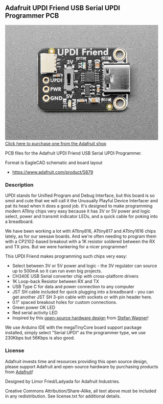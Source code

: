 ## Adafruit UPDI Friend USB Serial UPDI Programmer PCB

<a href="http://www.adafruit.com/products/5879"><img src="assets/5879.jpg?raw=true" width="500px"><br/>
Click here to purchase one from the Adafruit shop</a>

PCB files for the Adafruit UPDI Friend USB Serial UPDI Programmer. 

Format is EagleCAD schematic and board layout
* https://www.adafruit.com/product/5879

### Description

UPDI stands for Unified Program and Debug Interface, but this board is so smol and cute that we will call it the Unusually Playful Device Interfacer and pat its head when it does a good job. It's designed to make programming modern ATtiny chips very easy because it has 3V or 5V power and logic select, power and transmit indicator LEDs, and a quick cable for poking into a breadboard.

We have been working a lot with ATtiny816, ATtiny817 and ATtiny1616 chips lately, as for our seesaw boards. And we're often needing to program them with a CP2102-based breakout with a 1K resistor soldered between the RX and TX pins. But we were hankering for a nicer programmer!

This UPDI Friend makes programming such chips very easy:

* Select between 3V or 5V power and logic - the 3V regulator can source up to 500mA so it can run even big projects. 
* CH340E USB Serial converter chip with cross-platform drivers
* 1K Loop-back Resistor between RX and TX
* USB Type C for data and power connection to any computer
* JST SH cable included for quick plugging into a breadboard - you can get another JST SH 3-pin cable with sockets or with pin header here.
* 0.1" spaced breakout holes for custom connections.
* Green power OK LED
* Red serial activity LED
* Inspired by this [open-source hardware design](https://github.com/wagiminator/AVR-Programmer/tree/master/SerialUPDI_Programmer) from [Stefan Wagner](https://github.com/wagiminator)!

We use Arduino IDE with the megaTinyCore board support package installed, simply select "Serial UPDI" as the programmer type, we use 230Kbps but 56Kbps is also good.

### License

Adafruit invests time and resources providing this open source design, please support Adafruit and open-source hardware by purchasing products from [Adafruit](https://www.adafruit.com)!

Designed by Limor Fried/Ladyada for Adafruit Industries.

Creative Commons Attribution/Share-Alike, all text above must be included in any redistribution. 
See license.txt for additional details.
